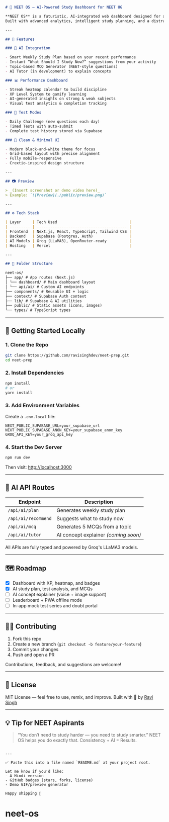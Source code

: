 ```md
# 🧬 NEET OS — AI-Powered Study Dashboard for NEET UG

**NEET OS** is a futuristic, AI-integrated web dashboard designed for students preparing for the **NEET UG** medical entrance exam.  
Built with advanced analytics, intelligent study planning, and a distraction-free UI — it transforms how aspirants track, plan, and improve their performance.

---

## 🚀 Features

### 🧠 AI Integration

- Smart Weekly Study Plan based on your recent performance
- Instant “What Should I Study Now?” suggestions from your activity
- Topic-based MCQ Generator (NEET-style questions)
- AI Tutor (in development) to explain concepts

### 📊 Performance Dashboard

- Streak heatmap calendar to build discipline
- XP Level System to gamify learning
- AI-generated insights on strong & weak subjects
- Visual test analytics & completion tracking

### 🧪 Test Modes

- Daily Challenge (new questions each day)
- Timed Tests with auto-submit
- Complete test history stored via Supabase

### 🎯 Clean & Minimal UI

- Modern black-and-white theme for focus
- Grid-based layout with precise alignment
- Fully mobile-responsive
- Crextio-inspired design structure

---

## 📷 Preview

> _(Insert screenshot or demo video here)_  
> Example: `![Preview](./public/preview.png)`

---

## ⚙️ Tech Stack

| Layer     | Tech Used                                |
| --------- | ---------------------------------------- |
| Frontend  | Next.js, React, TypeScript, Tailwind CSS |
| Backend   | Supabase (Postgres, Auth)                |
| AI Models | Groq (LLaMA3), OpenRouter-ready          |
| Hosting   | Vercel                                   |

---

## 📂 Folder Structure

neet-os/
├── app/ # App routes (Next.js)
│ └── dashboard/ # Main dashboard layout
│ └── api/ai/ # Custom AI endpoints
├── components/ # Reusable UI + logic
├── context/ # Supabase Auth context
├── lib/ # Supabase & AI utilities
├── public/ # Static assets (icons, images)
└── types/ # TypeScript types
```

---

## 🔧 Getting Started Locally

### 1. Clone the Repo

```bash
git clone https://github.com/ravisinghdev/neet-prep.git
cd neet-prep
```

### 2. Install Dependencies

```bash
npm install
# or
yarn install
```

### 3. Add Environment Variables

Create a `.env.local` file:

```env
NEXT_PUBLIC_SUPABASE_URL=your_supabase_url
NEXT_PUBLIC_SUPABASE_ANON_KEY=your_supabase_anon_key
GROQ_API_KEY=your_groq_api_key
```

### 4. Start the Dev Server

```bash
npm run dev
```

Then visit: [http://localhost:3000](http://localhost:3000)

---

## 🧠 AI API Routes

| Endpoint            | Description                          |
| ------------------- | ------------------------------------ |
| `/api/ai/plan`      | Generates weekly study plan          |
| `/api/ai/recommend` | Suggests what to study now           |
| `/api/ai/mcq`       | Generates 5 MCQs from a topic        |
| `/api/ai/tutor`     | AI concept explainer _(coming soon)_ |

All APIs are fully typed and powered by Groq's LLaMA3 models.

---

## 🗺 Roadmap

- [x] Dashboard with XP, heatmap, and badges
- [x] AI study plan, test analysis, and MCQs
- [ ] AI concept explainer (voice + image support)
- [ ] Leaderboard + PWA offline mode
- [ ] In-app mock test series and doubt portal

---

## 🧑‍💻 Contributing

1. Fork this repo
2. Create a new branch (`git checkout -b feature/your-feature`)
3. Commit your changes
4. Push and open a PR

Contributions, feedback, and suggestions are welcome!

---

## 📄 License

MIT License — feel free to use, remix, and improve.
Built with 💙 by [Ravi Singh](https://github.com/ravisinghdev)

---

## 💡 Tip for NEET Aspirants

> “You don’t need to study harder — you need to study smarter.”
> NEET OS helps you do exactly that.
> Consistency + AI = Results.

```

---

✅ Paste this into a file named `README.md` at your project root.

Let me know if you'd like:
- A Hindi version
- GitHub badges (stars, forks, license)
- Demo GIF/preview generator

Happy shipping 🚀
```
# neet-os
